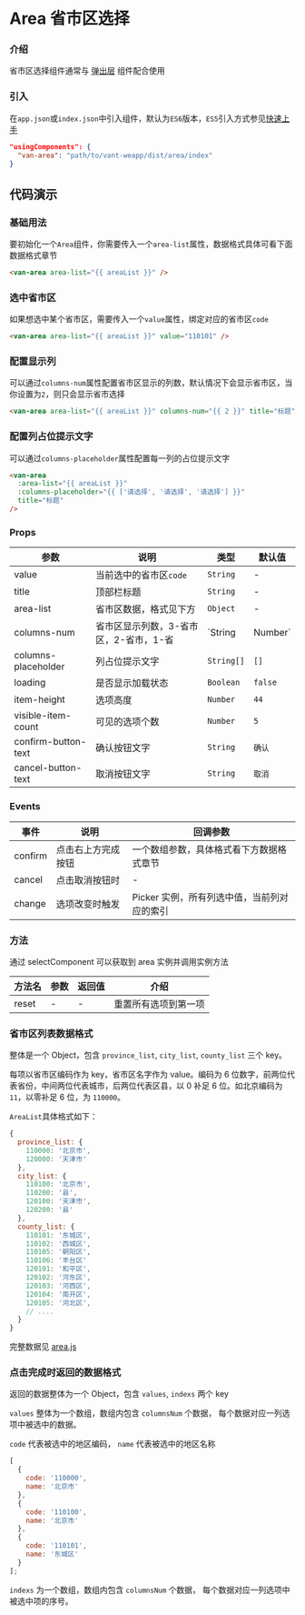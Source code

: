 # Area 省市区选择

### 介绍

省市区选择组件通常与 [弹出层](#/popup) 组件配合使用

### 引入

在`app.json`或`index.json`中引入组件，默认为`ES6`版本，`ES5`引入方式参见[快速上手](#/quickstart)

```json
"usingComponents": {
  "van-area": "path/to/vant-weapp/dist/area/index"
}
```


## 代码演示

### 基础用法

要初始化一个`Area`组件，你需要传入一个`area-list`属性，数据格式具体可看下面数据格式章节

```html
<van-area area-list="{{ areaList }}" />
```

### 选中省市区

如果想选中某个省市区，需要传入一个`value`属性，绑定对应的省市区`code`

```html
<van-area area-list="{{ areaList }}" value="110101" />
```

### 配置显示列

可以通过`columns-num`属性配置省市区显示的列数，默认情况下会显示省市区，当你设置为`2`，则只会显示省市选择

```html
<van-area area-list="{{ areaList }}" columns-num="{{ 2 }}" title="标题" />
```

### 配置列占位提示文字

可以通过`columns-placeholder`属性配置每一列的占位提示文字

```html
<van-area
  :area-list="{{ areaList }}"
  :columns-placeholder="{{ ['请选择', '请选择', '请选择'] }}"
  title="标题"
/>
```

### Props

| 参数 | 说明 | 类型 | 默认值 |
| --- | --- | --- | --- |
| value | 当前选中的省市区`code` | `String` | - |
| title | 顶部栏标题 | `String` | - |
| area-list | 省市区数据，格式见下方 | `Object` | - |
| columns-num | 省市区显示列数，3-省市区，2-省市，1-省 | `String | Number` | `3` |
| columns-placeholder | 列占位提示文字 | `String[]` | `[]` |
| loading | 是否显示加载状态 | `Boolean` | `false` |
| item-height | 选项高度 | `Number` | `44` |
| visible-item-count | 可见的选项个数 | `Number` | `5` |
| confirm-button-text | 确认按钮文字 | `String` | `确认` |
| cancel-button-text | 取消按钮文字 | `String` | `取消` |

### Events

| 事件 | 说明 | 回调参数 |
| --- | --- | --- |
| confirm | 点击右上方完成按钮 | 一个数组参数，具体格式看下方数据格式章节 |
| cancel | 点击取消按钮时 | - |
| change | 选项改变时触发 | Picker 实例，所有列选中值，当前列对应的索引 |

### 方法

通过 selectComponent 可以获取到 area 实例并调用实例方法

| 方法名 | 参数 | 返回值 | 介绍 |
|-----------|-----------|-----------|-------------|
| reset | - | - | 重置所有选项到第一项 |

### 省市区列表数据格式

整体是一个 Object，包含 `province_list`, `city_list`, `county_list` 三个 key。

每项以省市区编码作为 key，省市区名字作为 value。编码为 6 位数字，前两位代表省份，中间两位代表城市，后两位代表区县，以 0 补足 6 位。如北京编码为 `11`，以零补足 6 位，为 `110000`。

`AreaList`具体格式如下：

```javascript
{
  province_list: {
    110000: '北京市',
    120000: '天津市'
  },
  city_list: {
    110100: '北京市',
    110200: '县',
    120100: '天津市',
    120200: '县'
  },
  county_list: {
    110101: '东城区',
    110102: '西城区',
    110105: '朝阳区',
    110106: '丰台区'
    120101: '和平区',
    120102: '河东区',
    120103: '河西区',
    120104: '南开区',
    120105: '河北区',
    // ....
  }
}
```

完整数据见 [area.js](https://github.com/youzan/vant/blob/dev/src/area/demo/area.js)

### 点击完成时返回的数据格式

返回的数据整体为一个 Object，包含 `values`, `indexs` 两个 key

`values` 整体为一个数组，数组内包含 `columnsNum` 个数据， 每个数据对应一列选项中被选中的数据。

`code` 代表被选中的地区编码， `name` 代表被选中的地区名称

```javascript
[
  {
    code: '110000',
    name: '北京市'
  },
  {
    code: '110100',
    name: '北京市'
  },
  {
    code: '110101',
    name: '东城区'
  }
];
```

`indexs` 为一个数组，数组内包含 `columnsNum` 个数据， 每个数据对应一列选项中被选中项的序号。
